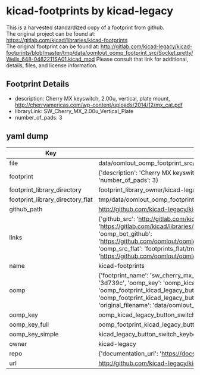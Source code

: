 # kicad-footprints by kicad-legacy  
This is a harvested standardized copy of a footprint from github.  
The original project can be found at:  
https://gitlab.com/kicad/libraries/kicad-footprints  
The original footprint can be found at:
http://gitlab.com/kicad-legacy/kicad-footprints/blob/master/tmp/data/oomlout_oomp_footprint_src/Socket.pretty/Wells_648-0482211SA01.kicad_mod
Please consult that link for additional, details, files, and license information.  
## Footprint Details
* description: Cherry MX keyswitch, 2.00u, vertical, plate mount, http://cherryamericas.com/wp-content/uploads/2014/12/mx_cat.pdf  
* libraryLink: SW_Cherry_MX_2.00u_Vertical_Plate  
* number_of_pads: 3  
## yaml dump  
| Key | Value |  
| --- | --- |  
| file | data/oomlout_oomp_footprint_src/kicad-footprints/Button_Switch_Keyboard.pretty/SW_Cherry_MX_2.00u_Vertical_Plate.kicad_mod |  
| footprint | {'description': 'Cherry MX keyswitch, 2.00u, vertical, plate mount, http://cherryamericas.com/wp-content/uploads/2014/12/mx_cat.pdf', 'libraryLink': 'SW_Cherry_MX_2.00u_Vertical_Plate', 'number_of_pads': 3} |  
| footprint_library_directory | footprint_library_owner/kicad-legacy_kicad-footprints |  
| footprint_library_directory_flat | tmp/data/oomlout_oomp_footprint_src/footprints_flat/kicad_legacy_button_switch_keyboard_sw_cherry_mx_2_00u_vertical_plate/working |  
| github_path | http://github.com/kicad-legacy/kicad-footprints/blob/master/tmp/data/oomlout_oomp_footprint_src/Button_Switch_Keyboard.pretty/SW_Cherry_MX_2.00u_Vertical_Plate.kicad_mod |  
| links | {'github_src': 'http://gitlab.com/kicad-legacy/kicad-footprints/blob/master/tmp/data/oomlout_oomp_footprint_src/Socket.pretty/Wells_648-0482211SA01.kicad_mod', 'github_src_repo': 'https://gitlab.com/kicad/libraries/kicad-footprints', 'oomp_bot': 'tmp/data/oomlout_oomp_footprint_src/footprints/kicad_legacy_button_switch_keyboard_sw_cherry_mx_2_00u_vertical_plate/working', 'oomp_bot_github': 'https://github.com/oomlout/oomlout_oomp_footprint_bot/tree/main/tmp/data/oomlout_oomp_footprint_src/footprints/kicad_legacy_button_switch_keyboard_sw_cherry_mx_2_00u_vertical_plate/working', 'oomp_src_flat': 'footprints_flat/tmp/data/oomlout_oomp_footprint_src/footprints_flat/kicad_legacy_button_switch_keyboard_sw_cherry_mx_2_00u_vertical_plate/working', 'oomp_src_flat_github': 'https://github.com/oomlout/oomlout_oomp_footprint_src/tree/main/tmp/data/oomlout_oomp_footprint_src/footprints_flat/kicad_legacy_button_switch_keyboard_sw_cherry_mx_2_00u_vertical_plate/working'} |  
| name | kicad-footprints |  
| oomp | {'footprint_name': 'sw_cherry_mx_2_00u_vertical_plate', 'library_name': 'button_switch_keyboard', 'md5': '3d739cd6536882c45cebe4c1049c4583', 'md5_10': '3d739cd653', 'md5_5': '3d739', 'md5_6': '3d739c', 'oomp_key': 'oomp_kicad_legacy_button_switch_keyboard_sw_cherry_mx_2_00u_vertical_plate', 'oomp_key_extra': 'oomp_footprint_kicad_legacy_button_switch_keyboard_sw_cherry_mx_2_00u_vertical_plate', 'oomp_key_full': 'oomp_footprint_kicad_legacy_button_switch_keyboard_sw_cherry_mx_2_00u_vertical_plate_3d739c', 'oomp_key_simple': 'kicad_legacy_button_switch_keyboard_sw_cherry_mx_2_00u_vertical_plate', 'original_filename': 'data/oomlout_oomp_footprint_src/kicad-footprints/Button_Switch_Keyboard.pretty/SW_Cherry_MX_2.00u_Vertical_Plate.kicad_mod', 'owner_name': 'kicad_legacy'} |  
| oomp_key | oomp_kicad_legacy_button_switch_keyboard_sw_cherry_mx_2_00u_vertical_plate |  
| oomp_key_full | oomp_footprint_kicad_legacy_button_switch_keyboard_sw_cherry_mx_2_00u_vertical_plate |  
| oomp_key_simple | kicad_legacy_button_switch_keyboard_sw_cherry_mx_2_00u_vertical_plate |  
| owner | kicad-legacy |  
| repo | {'documentation_url': 'https://docs.github.com/rest/repos/repos#get-a-repository', 'message': 'Not Found'} |  
| url | http://github.com/kicad-legacy/kicad-footprints |  

